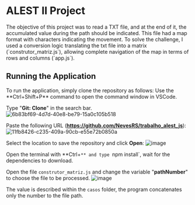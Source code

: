<h1>ALEST II Project</h1>
The objective of this project was to read a TXT file, and at the end of it, the accumulated value during the path should be indicated. This file had a map format with characters indicating the movement. To solve the challenge, I used a conversion logic translating the txt file into a matrix (`construtor_matriz.js`), allowing complete navigation of the map in terms of rows and columns (`app.js`).

<h2>Running the Application</h2>
To run the application, simply clone the repository as follows:
Use the **Ctrl+Shift+P** command to open the command window in VSCode.

Type "**Git: Clone**" in the search bar.
![6b83bf69-4d7d-40e8-be79-15a0c105b518](https://github.com/NevesRS/trabalho_alest_js/assets/88750273/dea66b7f-3397-47e3-aaa5-70b8cb359216)

Paste the following URL (**https://github.com/NevesRS/trabalho_alest_js**): 
![11fb8426-c235-409a-90cb-e55e72b0850a](https://github.com/NevesRS/trabalho_alest_js/assets/88750273/0f1f90cd-555b-4ad7-aae0-83070dc3cf22)

Select the location to save the repository and click **Open**:
![image](https://github.com/NevesRS/trabalho_alest_js/assets/88750273/46ca024f-33f9-4673-a8cd-fdde3f369af3)

Open the terminal with **Ctrl+`** and type `npm install`, wait for the dependencies to download.

Open the file `construtor_matriz.js` and change the variable "**pathNumber**" to choose the file to be processed.
![image](https://github.com/NevesRS/trabalho_alest_js/assets/88750273/5847cdb2-4854-4860-b768-3d2e28cf1b74)

The value is described within the `casos` folder, the program concatenates only the number to the file path.
